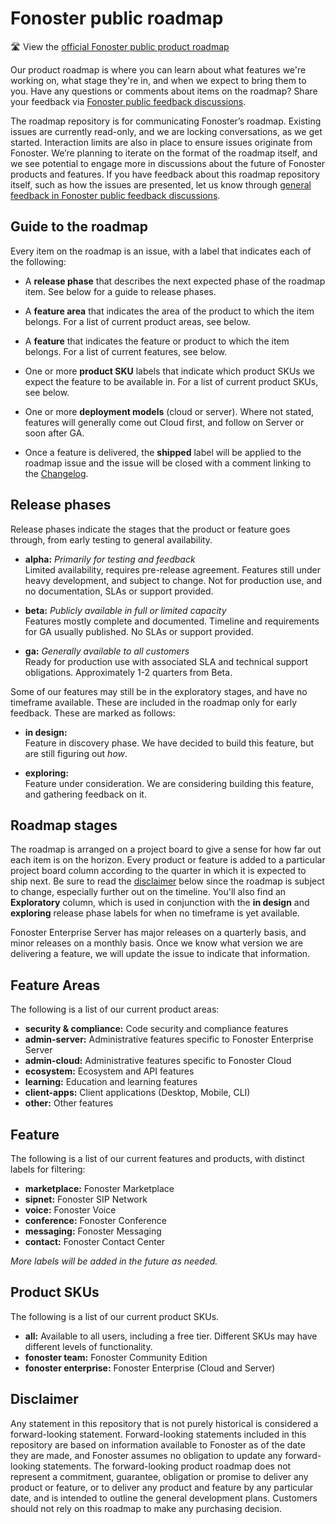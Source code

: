 # Fonoster public roadmap

🛣️ View the [official Fonoster public product roadmap](https://github.com/orgs/fonoster/projects/9/views/1?layout=board)

Our product roadmap is where you can learn about what features we're working on, what stage they're in, and when we expect to bring them to you. Have any questions or comments about items on the roadmap? Share your feedback via [Fonoster public feedback discussions](https://github.com/fonoster/fonoster/discussions/204). 

The roadmap repository is for communicating Fonoster’s roadmap. Existing issues are currently read-only, and we are locking conversations, as we get started. Interaction limits are also in place to ensure issues originate from Fonoster. We’re planning to iterate on the format of the roadmap itself, and we see potential to engage more in discussions about the future of Fonoster products and features. If you have feedback about this roadmap repository itself, such as how the issues are presented, let us know through [general feedback in Fonoster public feedback discussions](https://github.com/fonoster/fonoster/discussions/204).

## Guide to the roadmap

Every item on the roadmap is an issue, with a label that indicates each of the following:

- A **release phase** that describes the next expected phase of the roadmap item. See below for a guide to release phases. 

- A **feature area** that indicates the area of the product to which the item belongs. For a list of current product areas, see below.

- A **feature** that indicates the feature or product to which the item belongs. For a list of current features, see below. 

- One or more **product SKU** labels that indicate which product SKUs we expect the feature to be available in. For a list of current product SKUs, see below.

- One or more **deployment models** (cloud or server). Where not stated, features will generally come out Cloud first, and follow on Server or soon after GA.

- Once a feature is delivered, the **shipped** label will be applied to the roadmap issue and the issue will be closed with a comment linking to the [Changelog](https://github.com/fonoster/fonoster/blob/main/CHANGELOG.md).

## Release phases

Release phases indicate the stages that the product or feature goes through, from early testing to general availability.

- **alpha:** *Primarily for testing and feedback*\
Limited availability, requires pre-release agreement. Features still under heavy development, and subject to change. Not for production use, and no documentation, SLAs or support provided.

- **beta:** *Publicly available in full or limited capacity*\
Features mostly complete and documented. Timeline and requirements for GA usually published. No SLAs or support provided.

- **ga:** *Generally available to all customers*\
Ready for production use with associated SLA and technical support obligations. Approximately 1-2 quarters from Beta.

Some of our features may still be in the exploratory stages, and have no timeframe available. These are included in the roadmap only for early feedback. These are marked as follows: 

- **in design:**\
Feature in discovery phase. We have decided to build this feature, but are still figuring out _how_.

- **exploring:**\
Feature under consideration. We are considering building this feature, and gathering feedback on it.

## Roadmap stages

The roadmap is arranged on a project board to give a sense for how far out each item is on the horizon. Every product or feature is added to a particular project board column according to the quarter in which it is expected to ship next. Be sure to read the [disclaimer](#disclaimer) below since the roadmap is subject to change, especially further out on the timeline. You'll also find an **Exploratory** column, which is used in conjunction with the **in design** and **exploring** release phase labels for when no timeframe is yet available.

Fonoster Enterprise Server has major releases on a quarterly basis, and minor releases on a monthly basis. Once we know what version we are delivering a feature, we will update the issue to indicate that information.

## Feature Areas

The following is a list of our current product areas:

- **security & compliance:** Code security and compliance features
- **admin-server:** Administrative features specific to Fonoster Enterprise Server
- **admin-cloud:** Administrative features specific to Fonoster Cloud
- **ecosystem:** Ecosystem and API features
- **learning:** Education and learning features
- **client-apps:** Client applications (Desktop, Mobile, CLI)
- **other:** Other features

## Feature

The following is a list of our current features and products, with distinct labels for filtering:

- **marketplace:** Fonoster Marketplace
- **sipnet:** Fonoster SIP Network
- **voice:** Fonoster Voice
- **conference:** Fonoster Conference
- **messaging:** Fonoster Messaging
- **contact:** Fonoster Contact Center

_More labels will be added in the future as needed._

## Product SKUs 

The following is a list of our current product SKUs. 

- **all:** Available to all users, including a free tier. Different SKUs may have different levels of functionality.
- **fonoster team:** Fonoster Community Edition
- **fonoster enterprise:** Fonoster Enterprise (Cloud and Server)

## Disclaimer 

Any statement in this repository that is not purely historical is considered a forward-looking statement. Forward-looking statements included in this repository are based on information available to Fonoster as of the date they are made, and Fonoster assumes no obligation to update any forward-looking statements. The forward-looking product roadmap does not represent a commitment, guarantee, obligation or promise to deliver any product or feature, or to deliver any product and feature by any particular date, and is intended to outline the general development plans. Customers should not rely on this roadmap to make any purchasing decision.
